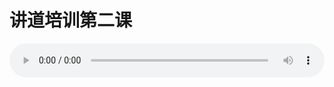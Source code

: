 # 讲道培训第二课

<audio style="width: 100%;" preload="false" controls controlslist="nodownload"><source src="//file.simai.life/audio/mp3/old/25014.mp3" type="audio/mpeg">Your browser does not support the audio element.</audio>


